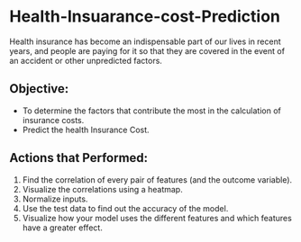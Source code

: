 # Health-Insuarance-cost-Prediction
Health insurance has become an indispensable part of our lives in recent years, and people are paying for it so that they are covered in the event of an accident or other unpredicted factors.

## Objective:

* To determine the factors that contribute the most in the calculation of insurance costs.
* Predict the health Insurance Cost.

## Actions that Performed:
1) Find the correlation of every pair of features (and the outcome variable).
2) Visualize the correlations using a heatmap.
3) Normalize inputs.
4) Use the test data to find out the accuracy of the model.
5) Visualize how your model uses the different features and which features have a greater effect.
